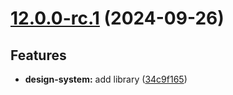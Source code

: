 # [12.0.0-rc.1](https://github.com/oblique-bit/oblique/compare/11.3.3...12.0.0-rc.1) (2024-09-26)

## Features

- **design-system:** add library ([34c9f165](https://github.com/oblique-bit/oblique/commit/34c9f165005a6d8ad71c04ca050b0ccf6bbfb764))
